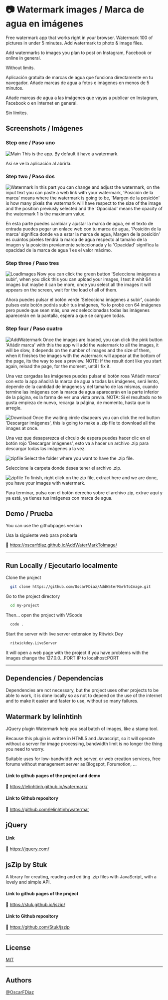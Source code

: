 # 📷 Watermark images / Marca de agua en imágenes

Free watermark app that works right in your browser.
Watermark 100 of pictures in under 5 minutes.
Add watermark to photo & image files.

Add watermarks to images you plan to post on Instagram, Facebook or online in general.

Without limits.

Aplicación gratuita de marcas de agua que funciona directamente en tu navegador.
Añade marcas de agua a fotos e imágenes en menos de 5 minutos.

Añade marcas de agua a las imágenes que vayas a publicar en Instagram, Facebook o en Internet en general.

Sin límites.

## Screenshots / Imágenes

### Step one / Paso uno

![Main](https://i.imgur.com/PzQwLxC.jpg)
This is the app. By default it have a watermark.

Así se ve la aplicación al abrirla.

### Step two / Paso dos

![Watermark](https://i.imgur.com/ZN4cOUV.jpg)
In this part you can change and adjust the watermark, on the input text you can paste a web link with your watermark, 'Posición de la marca' means where the watermark is going to be,
'Margen de la posición' is how many pixels the watermark will have respect to the size of the image and the position previusly selected and the 'Opacidad' means the opacity of the watermark 1 is
the maximum value.

En esta parte puedes cambiar y ajustar la marca de agua, en el texto de entrada puedes pegar un enlace web con tu marca de agua, 'Posición de la marca' significa donde va a estar la marca de agua,
Margen de la posición' es cuántos píxeles tendrá la marca de agua respecto al tamaño de la imagen y la posición previamente seleccionada y la 'Opacidad' significa la opacidad de la marca de agua 1 es
el valor máximo.

### Step three / Paso tres

![LoadImages](https://i.imgur.com/5ncgysf.jpg)
Now you can click the green button 'Selecciona imágenes a subir', when you click this you can upload your images,
I test it whit 64 images but maybe it can be more, once you select all the images it will appears on the screen,
wait for the load of all of them.

Ahora puedes pulsar el botón verde 'Selecciona imágenes a subir', cuando pulses este botón podrás subir tus imágenes,
Yo lo probé con 64 imágenes pero puede que sean más, una vez seleccionadas todas las imágenes aparecerán en la pantalla,
espera a que se carguen todas.

### Step four / Paso cuatro

![AddWatermark](https://i.imgur.com/TsDgllv.jpg)
Once the images are loaded, you can click the pink button 'Añádir marca' with this the app will add the watermark to all the images,
it will be slow, it depends on the number of images and the size of them, when it finishes the images with the watermark will appear at the bottom of the page,
its the way to see a preview.
NOTE: If the result dont like you start again, reload the page, for the moment, until I fix it.

Una vez cargadas las imágenes puedes pulsar el botón rosa 'Añádir marca' con esto la app añadirá la marca de agua a todas las imágenes,
será lento, depende de la cantidad de imágenes y del tamaño de las mismas, cuando termine las imágenes con la marca de agua aparecerán en la parte inferior de la página, es la forma de ver una vista previa.
NOTA: Si el resultado no te gusta empieza de nuevo, recarga la página, de momento, hasta que lo arregle.

![Download](https://i.imgur.com/Zuu9jAg.jpg)
Once the waiting circle disapears you can click the red button 'Descargar imágenes', this is going to make a .zip file to download all the images at once.

Una vez que desaparezca el círculo de espera puedes hacer clic en el botón rojo 'Descargar imágenes', esto va a hacer un archivo .zip para descargar todas las imágenes a la vez.

![zipfile](https://i.imgur.com/kAoy9iR.jpg)
Select the folder where you want to have the .zip file.

Seleccione la carpeta donde desea tener el archivo .zip.

![zipfile](https://i.imgur.com/nyqpj73.jpg)
To finish, right click on the zip file, extract here and we are done, you have your images with watermark.

Para terminar, pulsa con el botón derecho sobre el archivo zip, extrae aquí y ya está, ya tienes tus imágenes con marca de agua.

## Demo / Prueba

You can use the githubpages version

Usa la siguiente web para probarla

🔗 https://oscarfdiaz.github.io/AddWaterMarkToImage/

---

## Run Locally / Ejecutarlo localmente

Clone the project

```bash
  git clone https://github.com/OscarFDiaz/AddWaterMarkToImage.git
```

Go to the project directory

```bash
  cd my-project
```

Then... open the project with VScode

```bash
  code .
```

Start the server with live server extension by Ritwick Dey

```bash
  ritwickdey.LiveServer
```

It will open a web page with the project if you have problems with the images change the 127.0.0...PORT IP to localhost:PORT

---

## Dependencies / Dependencias

Dependencies are not necessary, but the project uses other projects to be able to work, it is done locally so as not to depend on the use of the internet and to make it easier and faster to use, without so many failures.

## Watermark by lelinhtinh

JQuery plugin Watermark help you seal batch of images, like a stamp tool.

Because this plugin is written in HTML5 and Javascript, so it will operate without a server for image processing, bandwidth limit is no longer the thing you need to worry.

Suitable uses for low-bandwidth web server, or web creation services, free forums without management server as Blogspot, Forumotion, ...

#### Link to github pages of the project and demo

🔗 https://lelinhtinh.github.io/watermark/

#### Link to Github repository

🔗 https://github.com/lelinhtinh/watermar

## jQuery

#### Link

🔗 https://jquery.com/

## jsZip by Stuk

A library for creating, reading and editing .zip files with JavaScript, with a lovely and simple API.

#### Link to github pages of the project

🔗 https://stuk.github.io/jszip/

#### Link to Github repository

🔗 https://github.com/Stuk/jszip

---

## License

[MIT](https://choosealicense.com/licenses/mit/)

---

## Authors

[@OscarFDiaz](https://github.com/OscarFDiaz)
